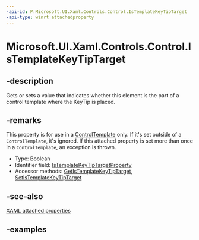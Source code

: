 ```yaml
---
-api-id: P:Microsoft.UI.Xaml.Controls.Control.IsTemplateKeyTipTarget
-api-type: winrt attachedproperty
---
```


# Microsoft.UI.Xaml.Controls.Control.IsTemplateKeyTipTarget

<!--
see GetIsTemplateKeyTipTarget, and SetIsTemplateKeyTipTarget
-->


## -description

Gets or sets a value that indicates whether this element is the part of a control template where the KeyTip is placed.

## -remarks

This property is for use in a [ControlTemplate](controltemplate.md) only. If it's set outside of a `ControlTemplate`, it's ignored. If this attached property is set more than once in a `ControlTemplate`, an exception is thrown.

<ul><li>Type: Boolean</li><li>Identifier field: <a href="/uwp/api/windows.ui.xaml.controls.control.istemplatekeytiptargetproperty">IsTemplateKeyTipTargetProperty</a></li><li>Accessor methods: <a href="/uwp/api/windows.ui.xaml.controls.control.getistemplatekeytiptarget">GetIsTemplateKeyTipTarget</a>, <a href="/uwp/api/windows.ui.xaml.controls.control.setistemplatekeytiptarget">SetIsTemplateKeyTipTarget</a></li></ul>

## -see-also

[XAML attached properties](/windows/uwp/xaml-platform/attached-properties-overview)

## -examples


